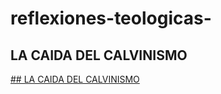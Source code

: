 # reflexiones-teologicas-

## LA CAIDA DEL CALVINISMO

 [## LA CAIDA DEL CALVINISMO](https://github.com/josecantero/reflexiones-teologicas-/blob/main/Calvinismo/falsedad%20del%20calvinismo.txt) 
